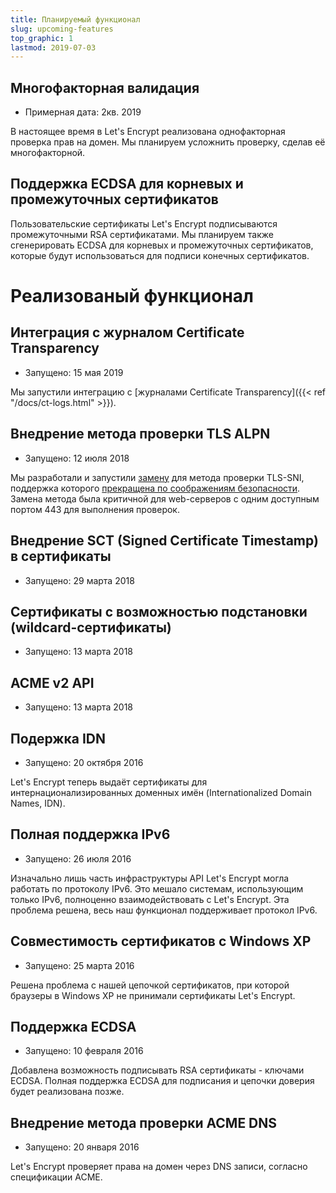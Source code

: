 ```yaml
---
title: Планируемый функционал
slug: upcoming-features
top_graphic: 1
lastmod: 2019-07-03
---
```


## Многофакторная валидация

* Примерная дата: 2кв. 2019

В настоящее время в Let's Encrypt реализована однофакторная проверка прав на домен. Мы планируем усложнить проверку, сделав её многофакторной.

## Поддержка ECDSA для корневых и промежуточных сертификатов

Пользовательские сертификаты Let's Encrypt подписываются промежуточными RSA сертификатами. Мы планируем также сгенерировать ECDSA для корневых и промежуточных сертификатов, которые будут использоваться для подписи конечных сертификатов.

# Реализованый функционал

## Интеграция с журналом Certificate Transparency

* Запущено: 15 мая 2019

Мы запустили интеграцию с [журналами Certificate Transparency]({{< ref "/docs/ct-logs.html" >}}).

## Внедрение метода проверки TLS ALPN

* Запущено: 12 июля 2018

Мы разработали и запустили [замену](https://datatracker.ietf.org/doc/draft-ietf-acme-tls-alpn/) для метода проверки TLS-SNI, поддержка которого [прекращена по соображениям безопасности](https://community.letsencrypt.org/t/important-what-you-need-to-know-about-tls-sni-validation-issues/50811). Замена метода была критичной для web-серверов с одним доступным портом 443 для выполнения проверок.

## Внедрение SCT (Signed Certificate Timestamp) в сертификаты

* Запущено: 29 марта 2018

## Сертификаты с возможностью подстановки (wildcard-сертификаты)

* Запущено: 13 марта 2018

## ACME v2 API

* Запущено: 13 марта 2018

## Подержка IDN

* Запущено: 20 октября 2016

Let's Encrypt теперь выдаёт сертификаты для интернационализированных доменных имён (Internationalized Domain Names, IDN).

## Полная поддержка IPv6

* Запущено: 26 июля 2016

Изначально лишь часть инфраструктуры API Let's Encrypt могла работать по протоколу IPv6. Это мешало cистемам, использующим только IPv6, полноценно взаимодействовать с Let's Encrypt. Эта проблема решена, весь наш функционал поддерживает протокол IPv6.

## Совместимость сертификатов с Windows XP

* Запущено: 25 марта 2016

Решена проблема с нашей цепочкой сертификатов, при которой браузеры в Windows XP не принимали сертификаты Let's Encrypt.

## Поддержка ECDSA

* Запущено: 10 февраля 2016

Добавлена возможность подписывать RSA сертификаты - ключами ECDSA. Полная поддержка ECDSA для подписания и цепочки доверия будет реализована позже.

## Внедрение метода проверки ACME DNS

* Запущено: 20 января 2016

Let's Encrypt проверяет права на домен через DNS записи, согласно спецификации ACME.
